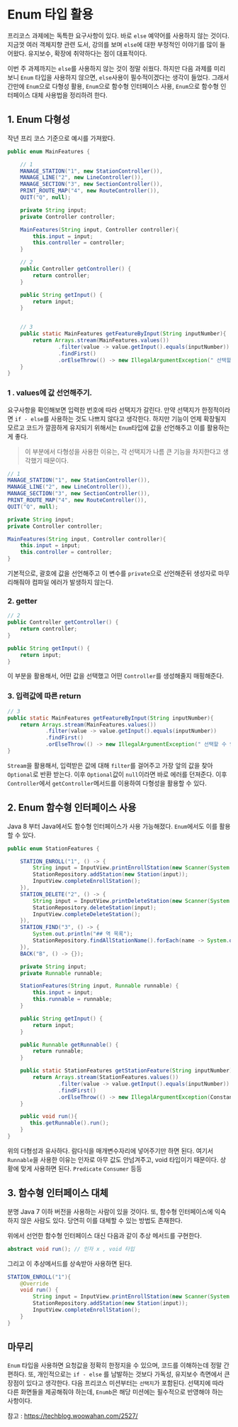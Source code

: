 # Enum 타입 활용

프리코스 과제에는 독특한 요구사항이 있다. 바로 ```else``` 예약어를 사용하지 않는 것이다.
지금껏 여러 객체지향 관련 도서, 강의를 보며 ```else```에 대한 부정적인 이야기를 많이 들어왔다.
유지보수, 확장에 취약하다는 점이 대표적이다.

이번 주 과제까지는 ```else```를 사용하지 않는 것이 정말 쉬웠다. 하지만 다음 과제를 미리 보니 ```Enum``` 타입을 사용하지 않으면, ```else```사용이 필수적이겠다는 생각이 들었다.
그래서 간만에 ```Enum```으로 다형성 활용, ```Enum```으로 함수형 인터페이스 사용, ```Enum```으로 함수형 인터페이스 대체 사용법을 정리하려 한다.

## 1. Enum 다형성
작년 프리 코스 기준으로 예시를 가져왔다.

```java
public enum MainFeatures {

    // 1
    MANAGE_STATION("1", new StationController()),
    MANAGE_LINE("2", new LineController()),
    MANAGE_SECTION("3", new SectionController()),
    PRINT_ROUTE_MAP("4", new RouteController()),
    QUIT("Q", null);

    private String input;
    private Controller controller;

    MainFeatures(String input, Controller controller){
        this.input = input;
        this.controller = controller;
    }

    // 2
    public Controller getController() {
        return controller;
    }

    public String getInput() {
        return input;
    }


    // 3
    public static MainFeatures getFeatureByInput(String inputNumber){
        return Arrays.stream(MainFeatures.values())
                .filter(value -> value.getInput().equals(inputNumber))
                .findFirst()
                .orElseThrow(() -> new IllegalArgumentException(" 선택할 수 없는 항목입니다."));
    }
}
```
### 1 . values에 값 선언해주기.

요구사항을 확인해보면 입력한 번호에 따라 선택지가 갈린다. 만약 선택지가 한정적이라면 ```if - else```를 사용하는 것도 나쁘지 않다고 생각한다.
하지만 기능이 언제 확장될지 모르고 코드가 깔끔하게 유지되기 위해서는 ```Enum```타입에 값을 선언해주고 이를 활용하는게 좋다.

> 이 부분에서 다형성을 사용한 이유는, 각 선택지가 나름 큰 기능을 차지한다고 생각했기 때문이다.

```java
// 1
MANAGE_STATION("1", new StationController()),
MANAGE_LINE("2", new LineController()),
MANAGE_SECTION("3", new SectionController()),
PRINT_ROUTE_MAP("4", new RouteController()),
QUIT("Q", null);

private String input;
private Controller controller;

MainFeatures(String input, Controller controller){
    this.input = input;
    this.controller = controller;
}
```
기본적으로, 괄호에 값을 선언해주고 이 변수를 ```private```으로 선언해준뒤 생성자로 마무리해줘야 컴파일 에러가 발생하지 않는다.

### 2. getter
```java
// 2
public Controller getController() {
    return controller;
}

public String getInput() {
    return input;
}
```
이 부분을 활용해서, 어떤 값을 선택했고 어떤 ```Controller```를 생성해줄지 매핑해준다.


### 3. 입력값에 따른 return
```java
// 3
public static MainFeatures getFeatureByInput(String inputNumber){
    return Arrays.stream(MainFeatures.values())
            .filter(value -> value.getInput().equals(inputNumber))
            .findFirst()
            .orElseThrow(() -> new IllegalArgumentException(" 선택할 수 없는 항목입니다."));
}
```
```Stream```을 활용해서, 입력받은 값에 대해 ```filter```를 걸어주고 가장 앞의 값을 찾아 ```Optional```로 반환 받는다.
이후 ```Optional```값이 ```null```이라면 바로 에러를 던져준다. 이후 ```Controller```에서 ```getController```메서드를 이용하여 다형성을 활용할 수 있다.


## 2. Enum 함수형 인터페이스 사용

Java 8 부터 Java에서도 함수형 인터페이스가 사용 가능해졌다. ```Enum```에서도 이를 활용할 수 있다.

```java
public enum StationFeatures {

    STATION_ENROLL("1", () -> {
        String input = InputView.printEnrollStation(new Scanner(System.in));
        StationRepository.addStation(new Station(input));
        InputView.completeEnrollStation();
    }),
    STATION_DELETE("2", () -> {
        String input = InputView.printDeleteStation(new Scanner(System.in));
        StationRepository.deleteStation(input);
        InputView.completeDeleteStation();
    }),
    STATION_FIND("3", () -> {
        System.out.println("## 역 목록");
        StationRepository.findAllStationName().forEach(name -> System.out.println(Constant.PREFIX_INFO + " " +name));
    }),
    BACK("B", () -> {});

    private String input;
    private Runnable runnable;

    StationFeatures(String input, Runnable runnable) {
        this.input = input;
        this.runnable = runnable;
    }

    public String getInput() {
        return input;
    }

    public Runnable getRunnable() {
        return runnable;
    }

    public static StationFeatures getStationFeature(String inputNumber){
        return Arrays.stream(StationFeatures.values())
                .filter(value -> value.getInput().equals(inputNumber))
                .findFirst()
                .orElseThrow(() -> new IllegalArgumentException(Constant.PREFIX_ERROR + " 선택할 수 없습니다."));
    }

    public void run(){
       this.getRunnable().run();
    }
}
```

위의 다형성과 유사하다. 람다식을 매개변수자리에 넣어주기만 하면 된다.
여기서 ```Runnable```을 사용한 이유는 인자로 아무 값도 안넘겨주고, void 타입이기 때문이다. 상황에 맞게 사용하면 된다. ```Predicate``` ```Consumer``` 등등

## 3. 함수형 인터페이스 대체

분명 Java 7 이하 버전을 사용하는 사람이 있을 것이다. 또, 함수형 인터페이스에 익숙하지 않은 사람도 있다.
당연히 이를 대체할 수 있는 방법도 존재한다.

위에서 선언한 함수형 인터페이스 대신 다음과 같이 추상 메서드를 구현한다.
```java
abstract void run(); // 인자 x , void 타입
```

그리고 이 추상메서드를 상속받아 사용하면 된다.
```java
STATION_ENROLL("1"){
    @Override
    void run() {
        String input = InputView.printEnrollStation(new Scanner(System.in));
        StationRepository.addStation(new Station(input));
        InputView.completeEnrollStation();
    }
}
```

## 마무리
```Enum``` 타입을 사용하면 요청값을 정확히 한정지을 수 있으며, 코드를 이해하는데 정말 간편하다.
또, 개인적으로는 ```if - else``` 를 남발하는 것보다 가독성, 유지보수 측면에서 큰 장점이 있다고 생각한다.
다음 프리코스 미션부터는 ```선택지```가 포함된다. 선택지에 따라 다른 화면들을 제공해줘야 하는데, ```Enumb```은 해당 미션에는 필수적으로 반영해야 하는 사항이다.


참고 : https://techblog.woowahan.com/2527/

